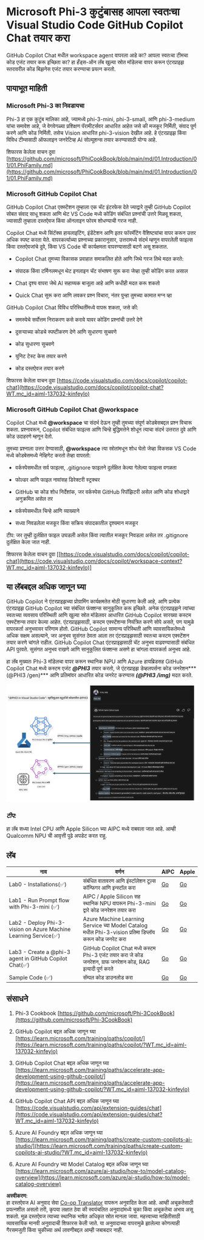 <!--
CO_OP_TRANSLATOR_METADATA:
{
  "original_hash": "00b7a699de8ac405fa821f4c0f7fc0ab",
  "translation_date": "2025-05-09T19:11:00+00:00",
  "source_file": "md/02.Application/02.Code/Phi3/VSCodeExt/README.md",
  "language_code": "mr"
}
-->
# **Microsoft Phi-3 कुटुंबासह आपला स्वतःचा Visual Studio Code GitHub Copilot Chat तयार करा**

GitHub Copilot Chat मधील workspace agent वापरला आहे का? आपला स्वतःचा टीमचा कोड एजंट तयार करू इच्छिता का? हा हँड्स-ऑन लॅब खुल्या स्रोत मॉडेलचा वापर करून एंटरप्राइझ स्तरावरील कोड बिझनेस एजंट तयार करण्याचा प्रयत्न करतो.

## **पायाभूत माहिती**

### **Microsoft Phi-3 का निवडायचा**

Phi-3 हा एक कुटुंब मालिका आहे, ज्यामध्ये phi-3-mini, phi-3-small, आणि phi-3-medium यांचा समावेश आहे, जे वेगवेगळ्या प्रशिक्षण पॅरामीटर्सवर आधारित आहेत जसे की मजकूर निर्मिती, संवाद पूर्ण करणे आणि कोड निर्मिती. तसेच Vision आधारित phi-3-vision देखील आहे. हे एंटरप्राइझ किंवा विविध टीम्ससाठी ऑफलाइन जनरेटिव्ह AI सोल्यूशन्स तयार करण्यासाठी योग्य आहे.

शिफारस केलेला वाचन दुवा [https://github.com/microsoft/PhiCookBook/blob/main/md/01.Introduction/01/01.PhiFamily.md](https://github.com/microsoft/PhiCookBook/blob/main/md/01.Introduction/01/01.PhiFamily.md)

### **Microsoft GitHub Copilot Chat**

GitHub Copilot Chat एक्स्टेंशन तुम्हाला एक चॅट इंटरफेस देते ज्याद्वारे तुम्ही GitHub Copilot सोबत संवाद साधू शकता आणि थेट VS Code मध्ये कोडिंग संबंधित प्रश्नांची उत्तरे मिळवू शकता, ज्यासाठी तुम्हाला दस्तऐवज किंवा ऑनलाइन फोरम शोधण्याची गरज नाही.

Copilot Chat मध्ये सिंटॅक्स हायलाइटिंग, इंडेंटेशन आणि इतर फॉरमॅटिंग वैशिष्ट्यांचा वापर करून उत्तर अधिक स्पष्ट करता येते. वापरकर्त्याच्या प्रश्नाच्या प्रकारानुसार, उत्तरामध्ये संदर्भ म्हणून वापरलेली फाइल्स किंवा दस्तऐवजांचे दुवे, किंवा VS Code ची कार्यक्षमता वापरण्यासाठी बटणे असू शकतात.

- Copilot Chat तुमच्या विकासक प्रवाहात समाकलित होते आणि जिथे गरज तिथे मदत करते:

- संपादक किंवा टर्मिनलमधून थेट इनलाइन चॅट संभाषण सुरू करा जेव्हा तुम्ही कोडिंग करत असाल

- Chat दृश्य वापरा जेथे AI सहाय्यक बाजूला आहे आणि कधीही मदत करू शकतो

- Quick Chat सुरू करा आणि लवकर प्रश्न विचारा, नंतर पुन्हा तुमच्या कामात मग्न व्हा

GitHub Copilot Chat विविध परिस्थितींमध्ये वापरू शकता, जसे की:

- समस्येचे सर्वोत्तम निराकरण कसे करावे यावर कोडिंग प्रश्नांची उत्तरे देणे

- दुसऱ्याच्या कोडचे स्पष्टीकरण देणे आणि सुधारणा सुचवणे

- कोड सुधारणा सुचवणे

- युनिट टेस्ट केस तयार करणे

- कोड दस्तऐवज तयार करणे

शिफारस केलेला वाचन दुवा [https://code.visualstudio.com/docs/copilot/copilot-chat](https://code.visualstudio.com/docs/copilot/copilot-chat?WT.mc_id=aiml-137032-kinfeylo)

### **Microsoft GitHub Copilot Chat @workspace**

Copilot Chat मध्ये **@workspace** चा संदर्भ देऊन तुम्ही तुमच्या संपूर्ण कोडबेसबद्दल प्रश्न विचारू शकता. प्रश्नावरून, Copilot संबंधित फाइल्स आणि चिन्हे बुद्धिमत्तेने शोधून त्याचा संदर्भ उत्तरात दुवे आणि कोड उदाहरणे म्हणून देतो.

तुमच्या प्रश्नाला उत्तर देण्यासाठी, **@workspace** त्या स्रोतांमधून शोध घेतो जेव्हा विकसक VS Code मध्ये कोडबेसमध्ये नेव्हिगेट करतो तेव्हा वापरतो:

- वर्कस्पेसमधील सर्व फाइल्स, .gitignore फाइलने दुर्लक्षित केल्या गेलेल्या फाइल्स वगळता

- फोल्डर आणि फाइल नावांसह डिरेक्टरी स्ट्रक्चर

- GitHub चा कोड शोध निर्देशांक, जर वर्कस्पेस GitHub रिपॉझिटरी असेल आणि कोड शोधाद्वारे अनुक्रमित असेल तर

- वर्कस्पेसमधील चिन्हे आणि व्याख्याने

- सध्या निवडलेला मजकूर किंवा सक्रिय संपादकातील दृश्यमान मजकूर

टीप: जर तुम्ही दुर्लक्षित फाइल उघडली असेल किंवा त्यातील मजकूर निवडला असेल तर .gitignore दुर्लक्षित केला जात नाही.

शिफारस केलेला वाचन दुवा [[https://code.visualstudio.com/docs/copilot/copilot-chat](https://code.visualstudio.com/docs/copilot/workspace-context?WT.mc_id=aiml-137032-kinfeylo)]

## **या लॅबबद्दल अधिक जाणून घ्या**

GitHub Copilot ने एंटरप्राइझच्या प्रोग्रामिंग कार्यक्षमतेत मोठी सुधारणा केली आहे, आणि प्रत्येक एंटरप्राइझ GitHub Copilot च्या संबंधित फंक्शन्स सानुकूलित करू इच्छिते. अनेक एंटरप्राइझने त्यांच्या स्वतःच्या व्यवसाय परिस्थिती आणि खुल्या स्रोत मॉडेलवर आधारित GitHub Copilot सारख्या कस्टम एक्स्टेंशन्स तयार केल्या आहेत. एंटरप्राइझसाठी, कस्टम एक्स्टेंशन्स नियंत्रित करणे सोपे असते, पण यामुळे वापरकर्ता अनुभवावर परिणाम होतो. GitHub Copilot सामान्य परिस्थिती आणि व्यावसायिकतेमध्ये अधिक सक्षम असल्याने, जर अनुभव सुसंगत ठेवता आला तर एंटरप्राइझसाठी स्वतःचा कस्टम एक्स्टेंशन तयार करणे चांगले राहील. GitHub Copilot Chat एंटरप्राइझसाठी चॅट अनुभव वाढवण्यासाठी संबंधित API पुरवते. सुसंगत अनुभव राखणे आणि सानुकूलित फंक्शन्स असणे हा चांगला वापरकर्ता अनुभव आहे.

हा लॅब मुख्यतः Phi-3 मॉडेलचा वापर करून स्थानिक NPU आणि Azure हायब्रिडसह GitHub Copilot Chat मध्ये कस्टम एजंट ***@PHI3*** तयार करतो, जे एंटरप्राइझ डेव्हलपर्सना कोड जनरेशन***(@PHI3 /gen)*** आणि प्रतिमांवर आधारित कोड जनरेट करण्यास ***(@PHI3 /img)*** मदत करते.

![PHI3](../../../../../../../translated_images/cover.410a18b85555fad4ca8bfb8f0b1776a96ae7f8eae1132b8f0c09d4b92b8e3365.mr.png)

### ***टीप:***

हा लॅब सध्या Intel CPU आणि Apple Silicon च्या AIPC मध्ये राबवला जात आहे. आम्ही Qualcomm NPU ची आवृत्ती पुढे अपडेट करत राहू.

## **लॅब**

| नाव | वर्णन | AIPC | Apple |
| ------------ | ----------- | -------- |-------- |
| Lab0 - Installations(✅) | संबंधित वातावरण आणि इंस्टॉलेशन टूल्स कॉन्फिगर आणि इन्स्टॉल करा | [Go](./HOL/AIPC/01.Installations.md) |[Go](./HOL/Apple/01.Installations.md) |
| Lab1 - Run Prompt flow with Phi-3-mini (✅) | AIPC / Apple Silicon सह स्थानिक NPU वापरून Phi-3-mini द्वारे कोड जनरेशन तयार करा | [Go](./HOL/AIPC/02.PromptflowWithNPU.md) |  [Go](./HOL/Apple/02.PromptflowWithMLX.md) |
| Lab2 - Deploy Phi-3-vision on Azure Machine Learning Service(✅) | Azure Machine Learning Service च्या Model Catalog मधील Phi-3-vision प्रतिमा डिप्लॉय करून कोड जनरेट करा | [Go](./HOL/AIPC/03.DeployPhi3VisionOnAzure.md) |[Go](./HOL/Apple/03.DeployPhi3VisionOnAzure.md) |
| Lab3 - Create a @phi-3 agent in GitHub Copilot Chat(✅)  | GitHub Copilot Chat मध्ये कस्टम Phi-3 एजंट तयार करा जे कोड जनरेशन, ग्राफ जनरेशन कोड, RAG इत्यादी पूर्ण करते | [Go](./HOL/AIPC/04.CreatePhi3AgentInVSCode.md) | [Go](./HOL/Apple/04.CreatePhi3AgentInVSCode.md) |
| Sample Code (✅)  | सॅम्पल कोड डाउनलोड करा | [Go](../../../../../../../code/07.Lab/01/AIPC) | [Go](../../../../../../../code/07.Lab/01/Apple) |

## **संसाधने**

1. Phi-3 Cookbook [https://github.com/microsoft/Phi-3CookBook](https://github.com/microsoft/Phi-3CookBook)

2. GitHub Copilot बद्दल अधिक जाणून घ्या [https://learn.microsoft.com/training/paths/copilot/](https://learn.microsoft.com/training/paths/copilot/?WT.mc_id=aiml-137032-kinfeylo)

3. GitHub Copilot Chat बद्दल अधिक जाणून घ्या [https://learn.microsoft.com/training/paths/accelerate-app-development-using-github-copilot/](https://learn.microsoft.com/training/paths/accelerate-app-development-using-github-copilot/?WT.mc_id=aiml-137032-kinfeylo)

4. GitHub Copilot Chat API बद्दल अधिक जाणून घ्या [https://code.visualstudio.com/api/extension-guides/chat](https://code.visualstudio.com/api/extension-guides/chat?WT.mc_id=aiml-137032-kinfeylo)

5. Azure AI Foundry बद्दल अधिक जाणून घ्या [https://learn.microsoft.com/training/paths/create-custom-copilots-ai-studio/](https://learn.microsoft.com/training/paths/create-custom-copilots-ai-studio/?WT.mc_id=aiml-137032-kinfeylo)

6. Azure AI Foundry च्या Model Catalog बद्दल अधिक जाणून घ्या [https://learn.microsoft.com/azure/ai-studio/how-to/model-catalog-overview](https://learn.microsoft.com/azure/ai-studio/how-to/model-catalog-overview)

**अस्वीकरण**:  
हा दस्तऐवज AI अनुवाद सेवा [Co-op Translator](https://github.com/Azure/co-op-translator) वापरून अनुवादित केला आहे. आम्ही अचूकतेसाठी प्रयत्नशील असलो तरी, कृपया लक्षात ठेवा की स्वयंचलित अनुवादांमध्ये चुका किंवा अचूकतेचा अभाव असू शकतो. मूळ दस्तऐवज त्याच्या स्थानिक भाषेत अधिकृत स्रोत मानला जावा. महत्त्वाच्या माहितीसाठी व्यावसायिक मानवी अनुवादाची शिफारस केली जाते. या अनुवादाच्या वापरामुळे झालेल्या कोणत्याही गैरसमजुती किंवा चुकीच्या अर्थ लावणीबद्दल आम्ही जबाबदार नाही.